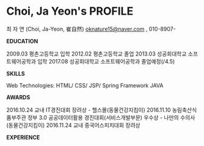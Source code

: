 # Choi, Ja Yeon's PROFILE

최 자 연 (Choi, Ja-Yeon, 崔自然) oknature15@naver.com , 010-8907-

**EDUCATION**

2009.03 평촌고등학교 입학 
2012.02 평촌고등학교 졸업 
2013.03 성공회대학교 소프트웨어공학과 입학 
2017.08 성공회대학교 소프트웨어공학과 졸업예정(/4.5)

**SKILLS**

Web Technologies: HTML/ CSS/ JSP/ Spring Framework JAVA

**AWARDS**

2016.10.24 교내 IT경진대회 장려상 - 헬스몰(동물건강지킴이) 
2016.11.10 농림축산식품부주관 정부 3.0 공공데이터활용 경진대회(서비스개발부문) 우수상 - 나만의 수의사(동물건강지킴이) 
2016.11.24 교내 중국어스피치대회 장려상

**EXPERIENCE**
